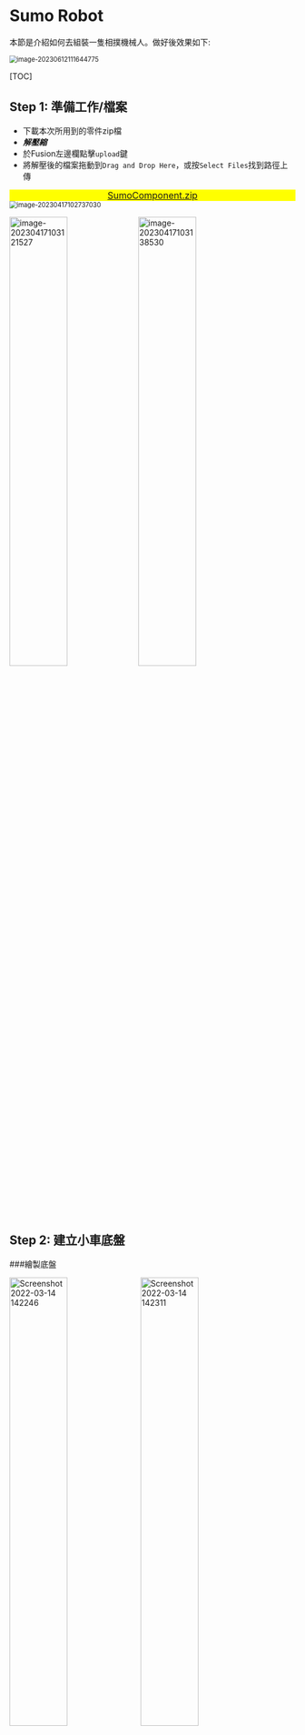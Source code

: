 # Sumo Robot

本節是介紹如何去組裝一隻相撲機械人。做好後效果如下:

<img src="image-20230612111644775.png" alt="image-20230612111644775" style="zoom:80%;" />

[TOC]

## Step 1: 準備工作/檔案

- 下載本次所用到的零件zip檔
- ***解壓縮***
- 於Fusion左邊欄點擊`upload`鍵
- 將解壓後的檔案拖動到`Drag and Drop Here`，或按`Select Files`找到路徑上傳

<div style="font-size: 16px; text-align: CENTER; background: #FFFF00"><a href="SumoComponent.zip">SumoComponent.zip</a></div>

<img src="image-20230417102737030.png" alt="image-20230417102737030" style="zoom:80%;" />

<img src="image-20230417103121527.png" alt="image-20230417103121527" style="width:45%;" /><img src="image-20230417103138530.png" alt="image-20230417103138530" style="width:45%;" />

## Step 2: 建立小車底盤

###繪製底盤

<img src="Screenshot 2022-03-14 142246.png" alt="Screenshot 2022-03-14 142246" style="width:45%;" /> <img src="Screenshot 2022-03-14 142311.png" alt="Screenshot 2022-03-14 142311" style="width:45%;" />

- 開始一個新的設計
- 開一個new component
- 名字叫`bottom`



<img src="Screenshot 2022-03-14 142341-16472534115661.png" alt="Screenshot 2022-03-14 142341" style="WIDTH:45%;" /><img src="Screenshot 2022-03-14 142411-16472534165382.png" alt="Screenshot 2022-03-14 142411" style="width:45%;" />

- 確保小黑點在bottom這個component旁邊
- 開一個`new sketch`
- 下圖是我們底板的圖則
	- 我會一步一步教你繪畫，熟練後就要靠自己了

<img src="image-20230606110748944.png" alt="image-20230606110748944" style="zoom:67%;" />



- 先用快捷鍵`r`，隨意繪劃一個長方形
- 用快捷鍵`l`，繪劃一條垂直中線
- 在工具列上方找到`Coincident`![coincident icon](constraint-coincident.png)重合限制
	- 將中線釘在原點上

<img src="image-20230606101746797.png" alt="image-20230606101746797" style="width:45%;" /><img src="image-20230606101837636.png" alt="image-20230606101837636" style="width:45%;" />



- 使用快捷鍵`s`搜尋`change parameters`

- 在右上方找到`User Parameter`鍵

- 在`Add User Parameter`介面中，填寫以下資訊：

	- `Name`: 變數名字，只能為英文字母，不能有空格
	- `Unit`: 單位，例如`mm`、`cm`等，若無單位可忽略此欄位
	- `Expression`: 設定的值，例如`10`、`15`等，也可以使用公式，例如`10*2.54`表示10英吋轉換成公分
	- `Comment`: 注解，可以忽略

- 根據圖4的內容，開設`thickness`、`carLength`、`carWidth`、`gearBoxLength`、`gearBoxWidth`、`ballCastorLength`6個參數

<img src="Screenshot 2022-03-14 143148.png" alt="Screenshot 2022-03-14 143148" style="WIDTH:45%;" /><img src="image-20230606102804131.png" alt="image-20230606102804131" style="width:45%;" />

<img src="Screenshot 2022-03-14 143228.png" alt="Screenshot 2022-03-14 143228" style="WIDTH:35%;" /><img src="image-20230606103019568.png" alt="image-20230606103019568" style="width:55%;" />



- 圖一：
	- 將長方形的長和寬分別設為`carLength`和`carWidth`
	- 長方形的底到原點距離返為`gearBoxLength`
	- 確保所有草稿線都是黑色，表示完全定義
- 圖二：
	- 由原點劃一條水平作圖線到長方形邊(用快捷鍵`x`可以將實線變成作圖線)
	- 在作圖線隨意位置劃一個`center rectangle`和兩個圓
- 圖三：
	- 在剛才的`center rectangle`，劃一條垂直中線
	- 用上方工具列的限制工具，選用`equal` ![equal icon](constraint-equal.png)將兩個圓設成相等，用`Symmetry`![symmetry icon](constraint-symmetry.png)設定與中線對稱
	- 標記相圖3的尺寸，最左手邊標記成`gearBoxWidth`，方便之後調試參數
- 圖四:
	- 用快捷鍵`s`搜尋`mirror`，對圖3所劃內容鏡像到右手邊

<img src="image-20230606103859258.png" alt="image-20230606103859258" style="width:45%;" /><img src="image-20230606102015921.png" alt="image-20230606102015921" style="width:45%;" />

<img src="image-20230606104218744.png" alt="image-20230606104218744" style="width:45%;" /><img src="image-20230606102217970.png" alt="image-20230606102217970" style="width:45%;" />



- 在圖的上方，緣中線繪劃以下圖形
- 記得善用限制工具`equal` ![equal icon](constraint-equal.png)和`Symmetry`![symmetry icon](constraint-symmetry.png)

<img src="image-20230606110706663.png" alt="image-20230606110706663" style="zoom:67%;" />



- 完後後褪出2D草圖
- 用快捷鍵`e`擠出`thickness`的厚度
- 用快捷鍵`f`將四個角修成3mm半徑的圓角，這樣實物切割出來時才不會割手

<img src="image-20230606110845455.png" alt="image-20230606110845455" style="width:45%;" /><img src="image-20230606110929998.png" alt="image-20230606110929998" style="width:45%;" />



最後，在零件樹按滑鼠右鍵，選擇`Ground`，設定底板為Ground後，拖動底板就不會動，所有的joint都以底板為基礎

<img src="Screenshot 2022-03-14 143856.png" alt="Screenshot 2022-03-14 143856" style="zoom:60%;" />

### 插入底盤零件

- **<u>將小黑點退回最上層</u>**
- 在左手邊找到預備步驟時所上傳的零件
- 將零件之一的「牛眼輪」拖入當前的圖則畫面中
- 用快捷鍵`j`，組合「牛眼輪」和底盤


<div style="text-align: CENTER"><img src="Screenshot 2022-03-14 143522-16472540795493.png" alt="Screenshot 2022-03-14 143522" style="width:33%;" /><img src="image-20230606105710270.png" alt="image-20230606105710270" style="width:33%;" />
</div>
<img src="image-20230606105803816.png" alt="image-20230606105803816" style="width: 45%;" /><img src="image-20230606111054277.png" alt="image-20230606111054277" style="width:45%;" />



- 拖曳零件中的`70093L`至當前畫面
- 點選左邊的零件樹中的`70093L`並按下滑鼠右鍵
- 選擇`剛體群組(Rigid Group)`，這樣在拖曳齒輪箱時就不會整個散開
- 最後用快捷鍵`j`將齒輪箱和底板連接

<img src="image-20230606111259719.png" alt="image-20230606111259719" style="width:45%;" /><img src="image-20230606111328707.png" alt="image-20230606111328707" style="width:50%;" />

<img src="image-20230606111406545.png" alt="image-20230606111406545" style="width:45%;" />



- 同樣地，將`70093R`和`tamiya 56mm sport tire`拖動到當前畫面中
- 用零件樹對著剛拖放入來的組件按滑鼠右鍵
- 用`Rigid Group`將零件剛性組合
- 最後用快捷鍵`j`將它們組合到底板上
	- `tamiya 56mm sport tire`組合時，要對著齒輪箱六角軸的中心，再偏移`15mm`
	- 在進行`joint`時，去到`motion`頁面，選擇類型為` revolving joint`

<img src="image-20230606111457653.png" alt="image-20230606111457653" style="width:50%;" />

<img src="Screenshot 2022-03-14 144205.png" alt="Screenshot 2022-03-14 144205" style="width:45%;" /><img src="image-20230606111542122.png" alt="image-20230606111542122" style="width:45%;" />


## Step 3: 繪製和組裝小車第二層板

### 繪畫小車頂板

- **<u>將小黑點退回最外層</u>**
- 開一個新組件，用快捷鍵`s`搜尋`new component`或按下上方工具列的圖示
- 命名為`top`

<img src="image-20230606111715644.png" alt="image-20230606111715644" style="width:50%;" />



- **<u>將小黑點放到新的 `top` 元件旁邊</u>**
- 點擊 `offset plane` 按鈕
	- 或用快捷鍵`s`搜尋`offset plane`
- 在小車的底板表面上，定一個偏移 `40mm` 的平面
	- 工場只提供 `20mm` 和 `8mm` 兩種六角柱子，如果需要其他高度，可以組合使用或使用 3D 列印墊高

<img src="image-20230606111904068.png" alt="image-20230606111904068" style="width:45%;" /><img src="image-20230606112000008.png" alt="image-20230606112000008" style="width:45%;" />



- 在新的 `offset plane` 上點擊 `new sketch`。
- 使用快捷鍵 `p` 或者搜尋 `project`，將底板投影到這個面上

<img src="image-20230606112102805.png" alt="image-20230606112102805" style="width:45%;" /><img src="image-20230606112303689.png" alt="image-20230606112303689" style="width:45%;" />



- 圖一：
	- 在左側零件樹中，點擊眼睛圖示，隱藏除了 `top` 以外的其他零件
	- 畫一條水平線，然後使用快捷鍵 `d`，將水平線與底線的距離設置為 `60mm`
- 圖二：
	- 選擇安裝齒輪箱的 4 個圖形和 2 個方形
	- 使用快捷鍵 `x` 將它們變成作圖線
	- 畫一個任意形狀的長方形
- 圖三：
	- 將剛才畫的長方形使用快捷鍵 `x` 變成作圖線
	- 用快捷鍵 `d` 標示尺寸，每個邊距離外框 `5mm`
	- 在四個角上畫上 `3mm` 的圓
		- 使用限制工具 `equal`![equal icon](constraint-equal.png)（等長)的工具，只需要標示一個圓，其他使用 `equal` ![equal icon](constraint-equal.png)工具指定相等就可以
- 圖四：
	- 使用快捷鍵 `e` 將其擠出到設置的 `thickness` 厚度
- 圖五：
	- 使用快捷鍵 `f` 將頂板剩餘的兩個尖角修成 `3mm` 半徑的圓

<img src="image-20230606112450050.png" alt="image-20230606112450050" style="width:45%;" /><img src="image-20230606112545691.png" alt="image-20230606112545691" style="width:45%;" />

<img src="image-20230606112723830.png" alt="image-20230606112723830" style="width:45%;" /><img src="image-20230606112812734.png" alt="image-20230606112812734" style="width:45%;" />

<img src="image-20230606113047174.png" alt="image-20230606113047174" style="width:45%;" />

### 插入Arduino UNO

- 確認小黑點仍在 `top` 的元件旁邊。
- 在 `top` 上面的平面上，開啟一個新的草圖
- 用快捷鍵`s`搜尋`change parameter`，設定兩個新的參數，分別為`unoX`和`unoY`，用來設定Arduino UNO板的相對位置

<img src="Screenshot 2022-03-14 145403.png" alt="Screenshot 2022-03-14 145403" style="zoom:45%;" /><img src="image-20230606114115703.png" alt="image-20230606114115703" style="width:45%;" />



- 圖一為Arduino UNO板孔距的尺寸
	- 由於頂板上的零件距離 Arduino UNO 的第四個孔太近，因此不需要開孔
	- UNO的設計單位是英吋，所以轉成毫米並非整數
- 圖二：根據圖一中 Arduino UNO 板的尺寸，在頂板上畫上三個直徑為 `3mm` 的圓
	- 使用限制工具 `equal`![equal icon](constraint-equal.png)（等長)的工具，只需要標示一個圓，其他使用 `equal` ![equal icon](constraint-equal.png)工具指定相等就可以
	- 輸入`unoX`和`unoY`參數，設定Arduino UNO板距離頂板的左側和底側尺寸
- 圖三：使用快捷鍵 `e`，將剛才畫的三個圓從頂板上減去

<img src="Screenshot 2022-03-14 145653.png" alt="Screenshot 2022-03-14 145653" style="width:35%;" /><img src="image-20230606114208144.png" alt="image-20230606114208144" style="width:45%;" />

<img src="Screenshot 2022-03-14 145923.png" alt="Screenshot 2022-03-14 145923" style="width:45%;" />



- 在零件樹中找到 `top` 零件，點擊三角形圖示打開零件樹，將隱藏了的 `sketch4` 顯示
- 選擇草圖上的四個直徑為 `3mm` 的圓，使用快捷鍵 `e`，將它們貫穿到底板上，為底板開四個孔

<img src="image-20230606114442833.png" alt="image-20230606114442833" style="zoom: 50%;" />



- 將 `Arduino UNO` 板從庫存中拖入當前畫面
- 在零件樹中找到 `Arduino UNO` 零件，按下滑鼠右鍵，並選擇 `Rigid Group`
- 使用快捷鍵 `j` 將 `Arduino UNO` 板固定在頂板上，並將其偏移 `20mm`

<img src="Screenshot 2022-03-14 150119.png" alt="Screenshot 2022-03-14 150119" style="width:55%;" /><img src="Screenshot 2022-03-14 150148.png" alt="Screenshot 2022-03-14 150148" style="width:35%;" />

<img src="image-20230607132946406.png" alt="image-20230607132946406" style="width:45%;" />

### 按入六角柱

- 圖一：
	- **<u>將小黑點移動到最上層</u>**
	- 使用快捷鍵 `s` 搜索 `new component`，開啟一個名為 `double hex` 的新元件
- 圖二：
	- **<u>確保小黑點在剛才新開的 `double hex` 元件旁</u>**
	- 庫存中拖入 `hex spacer M3x20`，並使用 `ctrl+c`/`ctrl+v` 複製一份
- 圖三：
	- 使用快捷鍵 `j` 將兩個六角柱組合在一起

<img src="Screenshot 2022-03-14 150401.png" alt="Screenshot 2022-03-14 150401" style="WIDTH:55%;" /><img src="Screenshot 2022-03-14 150504.png" alt="Screenshot 2022-03-14 150504" style="WIDTH:35%;" />

<img src="Screenshot 2022-03-14 150528.png" alt="Screenshot 2022-03-14 150528" style="width:55%;" />



- `joint `設定完成後，將**<u>小黑點移回最上層</u>**
- 複製 `double hex` 元件三份
- 使用快捷鍵 `J`，將這四個元件組合到小車底盤上

<img src="Screenshot 2022-03-14 150654.png" alt="Screenshot 2022-03-14 150654" style="WIDTH:35%;" /><img src="image-20230417111522425.png" alt="image-20230417111522425" style="width:55%;" />



- 圖一：

	- **<u>確保小黑點在最上層</u>**
	- 打開其中一個 `double hex` 元件，選擇其中一個 `hex spacer M3X20`

- 圖二：使用`ctrl+c`/`ctrl+v`複製三份

- 圖三：使用快捷鍵 `j`，將這三個六角柱組裝到 Arduino UNO 板上

	<img src="image-20230607133230591.png" alt="image-20230607133230591" style="width:30%;" /><img src="image-20230607133156532.png" alt="image-20230607133156532" style="width:30%;" /><img src="image-20230607133644765.png" alt="image-20230607133644765" style="width: 38%;" />

**組裝完成後，請確認所有零件已經固定，不會移動，可輕輕拖動零件確認**

## Step 4: 安裝sensor、電池

### 為底盤開孔

- 接下來，我們會為小車安裝電池組和邊緣傳感器

- 使用快捷鍵`s`搜尋`change parameter`，新增三個參數`sensorX`、`sensorY`和`batteryY`，分別用來指定邊緣傳感器和電池組的位置

	

<div style="text-align: CENTER"><img src="image-20230607134343084.png" alt="image-20230607134343084" style="width:33%;" /><img src="image-20230912094050541.png" alt="image-20230912094050541" style="width:30%;" /></div>

<img src="image-20230607134746583.png" alt="image-20230607134746583" style="width:50%;" />



- **<u>將小黑點放到`bottom` 旁邊</u>**

- 在小車底盤表面開啟一個新的草圖
- 對`bottom`外的組件隱藏

<img src="image-20230417112156133.png" alt="image-20230417112156133" style="width:45%;" />


- 繪製對地面的邊緣感測器安裝孔

- 安裝孔共有2個

	- 下方安裝孔距離底板頂部和底板邊緣分別為參數`sensorX`和`sensorY`
	- 上方安裝孔距離下方`11mm`

- 在兩個安裝孔圓心劃一條作圖線，在<u>中點</u>劃一個`center rectangle`，尺寸為`11 x 5.5mm`

- 需要加一個`center rectangle`方便調整電阻值，因此劃一個`8x8mm`的方形，距離下方安裝孔`8mm`

- 最後為了走線，需要加一個`center rectangle`和一個圓孔。

	<img src="image-20230912125415665.png" alt="image-20230912125415665" style="width:45%;" />


- 在底板繪製一條中線
- 將剛才第二步所繪製的圖形鏡像到另一邊

<img src="image-20230912125757947.png" alt="image-20230912125757947" style="width:45%;" />



- 在中線上，使用快捷鍵`s`搜尋指令`center rectangle`劃一個**<u>長方形</u>**
- 在隨意位置劃一條**<u>水平線</u>**，使用幾何限制`Midpoint`![midpoint icon](constraint-midpoint.png)指定**<u>水平線</u>**到長方形的**<u>中心點</u>**(圖一紅圈)
- 在水平線兩端劃兩個直徑為`3mm`的圓
	- 使用幾何限制 `equal`![equal icon](constraint-equal.png)（等長)工具，只需要標示一個圓即可
- 將長方形的底部和底板的底邊距離標注為參數`batteryY`(圖一紅圈)
- 最後將剛才所劃的圖形，使用快捷鍵`e`從底板中減去(圖二)

<img src="image-20230607140634450.png" alt="image-20230607140634450" style="width:45%;" /><img src="image-20230912125942013.png" alt="image-20230912125942013" style="width:45%;" />



### 插入和安裝底盤sensor和電池架

- **<u>*將小黑點褪回最上層*</u>**

	<img src="image-20230912105216484.png" alt="image-20230912105216484" style="zoom:80%;" />

	

- 在零件庫中拖曳兩個邊緣感測器`Line Sensor`和電池組`Battery Shell`

  <img src="image-20230912130145641.png" alt="image-20230912130145641" style="width:65%;" />

  

- 使用快捷鍵 `J`，將邊緣感測器組合到底盤下方

  <img src="image-20230912130359051.png" alt="image-20230912130359051" style="width:45%;" />

  

- 安裝好兩個邊緣感測器後，可以安裝電池架

- 全部組合完成後，可以在左邊的零件樹按下「眼睛」圖示，將全部零件顯示

- 下圖是安裝好的效果

<img src="image-20230912130537577.png" alt="image-20230912130537577" style="width:45%;" />



### 為頂板開孔和安裝sensor

- 接下來，安裝尋找敵人的紅外線傳感器
- 用快捷鍵`s`搜尋`change parameter`，新增兩個參數`IRSensorX`和`IRSensorY`，用來指定紅外線傳感器的位置

<div style="text-align: CENTER"><img src="Screenshot 2022-03-14 154808.png" alt="Screenshot 2022-03-14 154808" style="width:30%;" /><img src="image-20230608095813295.png" alt="image-20230608095813295" style="width:50%;" /></div>



- 圖一：
	- **<u>小黑點移動到零件`top` 旁邊</u>**
	- 在頂板的表面，使用 `create new sketch` 創建一個新的草圖
	- 隱藏頂板上的 Arduino UNO 板和三條六角柱，以方便操作

- 圖二：
	- 在頂板上劃一條中線，使用快捷鍵 `x` 將其轉換成作圖線
	- 隨意繪製一個直徑為 `3mm` 的圓
	- 將其與頂板左側和底部的距離分別設置為 `IRSensorX` 和 `IRSensorY`
	- 使用指令 `mirror` 鏡像到另一側
	- 在中線上繪製一個圓，使用幾何限制 `Horizontal/Vertical` ![horizontal/vertical icon](constraint-horiz-vert.png)將其與另外兩個圓對齊，使用 `Equal` ![horizontal/vertical icon](constraint-horiz-vert.png)指令使三個圓的尺寸相同
	- 最後將這三個圓用快捷鍵`e`從頂板中減去


<img src="image-20230608095453257.png" alt="image-20230608095453257" style="width:45%;" /><img src="image-20230608100112602.png" alt="image-20230608100112602" style="width:45%;" />



- 圖一、二：
	- **<u>將小黑點移動到最上層</u>**
	- 隱藏頂板 `top` 以外的零件，以方便操作
	- 從零件庫中拖曳三個 `IR Sensor (FC51)` 到畫面中
- 圖三：
	- 使用快捷鍵 `J`，將三個  `IR Sensor (FC51)`  感測器組合到頂板
	- 左右兩側的感測器應該向左右45度指向
	- *記得將感測器向上偏移`3mm`，實際安裝時，需要使用3mm的墊圈將感測器抬高，以避免壓彎電線腳*

<img src="image-20230608100830730.png" alt="image-20230608100830730" style="width:45%;" /><img src="Screenshot 2022-03-14 160003.png" alt="Screenshot 2022-03-14 160003" style="width:45%;" />

<img src="image-20230912130654751.png" alt="image-20230912130654751" style="width:50%;" />

## Step 5: 製作前擋板和鏟

來到這一步，機械人已基本完成，有基本的功能，接下來最後一步要製作前方的檔板和鏟，第一個步驟是要先製作用以安裝前方檔板的支架。

###製作3D打印支架

- **<u>將小黑點移動到最上層</u>**
- 使用快捷鍵`s`搜尋`new component`，新建一個名為`triangle`的元件
- 將`triangle`和`bottom`以外的零件隱藏
- 確認小黑點在新建的元件旁邊，然後在`YZ`平面上新建一個草圖

<img src="image-20230608101812150.png" alt="image-20230608101812150" style="width:45%;" /><img src="image-20230608101955683.png" alt="image-20230608101955683" style="width:45%;" />



- 使用快捷鍵`p`投影底板的頂端
- 按照圖二的尺寸設計三角形支架
- 用快捷鍵`e`擠出
	- `Direction`選擇`Symmetric`
	- `Measurement`選擇兩邊的總長度
	- 擠出厚度為`10mm`

<img src="image-20230608102058607.png" alt="image-20230608102058607" style="width:45%;" /><img src="image-20230608102350934.png" alt="image-20230608102350934" style="width:45%;" />

<img src="image-20230608102504334.png" alt="image-20230608102504334" style="width:45%;" />



- 確認小黑點在`triangle`旁邊
- 隱藏除了`triangle`以外的其他元件
- 點選30度的斜面，使用快捷鍵`s`搜尋`new sketch`開一個新的草圖
- 劃一條中線，然後繪製兩個直徑為`3mm`的圓，尺寸參考圖二
- 使用快捷鍵`e`，減去深度為`10mm`

<img src="image-20230612095122448.png" alt="image-20230612095122448" style="width:45%;" /><img src="image-20230612095312862.png" alt="image-20230612095312862" style="width:45%;" />

<img src="image-20230612095354125.png" alt="image-20230612095354125" style="width:45%;" />



- 重複上述步驟，在45度的斜面上開啟新的草圖
- 畫出兩條中線，在表面上繪製兩個直徑為`3mm`的圓，尺寸參考圖一
- 使用快捷鍵`e`，向下減去深度為`10mm`

<img src="image-20230612095542989.png" alt="image-20230612095542989" style="width:45%;" /><img src="image-20230612095637236.png" alt="image-20230612095637236" style="width:45%;" />



- 這個三角架要安裝在底板上，因此底部需要開孔
- 在`triangle`底部開啟一個新的草圖
- 畫出一條中線，在底部繪製兩個直徑為`3mm`的圓
- 由圖三可見，由於另外兩個面已經有螺絲孔，因此底部的圓需要向後移動一點，以免與其他穿孔相撞

<img src="image-20230612100237460.png" alt="image-20230612100237460" style="width:45%;" /><img src="image-20230612100316645.png" alt="image-20230612100316645" style="width:45%;" />

<img src="image-20230612100419807.png" alt="image-20230612100419807" style="width:45%;" />



### 安裝三角支架到底板

- 在零件樹中找到`bottom`底板，點擊「眼睛」圖示，重新顯示

- 把小黑點移動到`bottom`旁邊

- 在底板表面上開啟一個新的草圖

	<img src="image-20230612100510083.png" alt="image-20230612100510083" style="width:45%;" /><img src="image-20230612100644024.png" alt="image-20230612100644024" style="width:45%;" />



- 用快捷鍵`s`搜尋`change parameter`
- 新增兩個參數`triangleX`和`triangleY`，用來設定三角支架的位置

<img src="image-20230613134513356.png" alt="image-20230613134513356" style="width:45%;" />



- 在底板的草圖上劃一條中線
- 畫兩條任意的水平線
	- 指定水平線高度為`triangleY`和`10mm`
- 在這兩條水平線上畫兩個圓
	- 指定其中一個直徑為`3mm`
	- 使用幾何限制工具`equal`![equal icon](constraint-equal.png)使兩個圓相等
	- 使用幾何限制工具`Horizontal/Vertical` ![horizontal/vertical icon](constraint-horiz-vert.png)將其與另一個圓垂直對齊
	- 用`mirror`指令將這兩個圓鏡像到另一側
- 最後使用快捷鍵`e`，從底板上減去這四個圓

<img src="image-20230613134643619.png" alt="image-20230613134643619" style="width:45%;" /><img src="image-20230612102956370.png" alt="image-20230612102956370" style="width:45%;" />



- **將小黑點退回最上層**
- 用`ctrl+c`/`ctrl+v`複製`triangle`一份
- 使用快捷鍵`j`，將其分別組合到底板上

<img src="image-20230612101234261.png" alt="image-20230612101234261" style="width:45%;" /><img src="image-20230612103154273.png" alt="image-20230612103154273" style="width:45%;" />



### 繪製鏟和前擋板

- **<u>確保小黑點移回最上層</u>**
- 開啟一個新元件，並命名為`front plane`
- 在三角形支架的30度斜面（左邊或右邊都可以）開啟一個新的草圖

<img src="image-20230612103344352.png" alt="image-20230612103344352" style="width:45%;" /><img src="image-20230612103612573.png" alt="image-20230612103612573" style="width:45%;" />



- 使用快捷鍵`p`，投影兩側的三角支架
- 穿過原點畫出一條中心線，在這個面上繪製一個長方形，使其頂部通過30度斜面的頂部
- 然後使用快捷鍵`e`，擠出厚度為`thickness`

<img src="image-20230612103706799.png" alt="image-20230612103706799" style="width:45%;" /><img src="Screenshot 2023-06-12 103848.png" alt="Screenshot 2023-06-12 103848" style="width:45%;" />

<img src="image-20230612104247196.png" alt="image-20230612104247196" style="width:50%;" />



- 圖一：在45度斜面上開啟一個新的草圖
- 圖二：投影兩側的45度斜面和**前方鏟板的頂部邊緣**到這個草圖中
- 圖三：
	- 繪製一個長方形，一邊為剛才的投影線，寬為`70mm`
	- 再使用`e`快捷鍵擠出厚度為`thickness`
- 圖四：
	- 將視角轉到側視圖，**<u>觀察並確保兩塊板並沒有重疊相撞</u>**
	- 之後可以使用快捷鍵`j`將鏟和擋板組合到三角支架上
		- 因為鏟和擋板都是同一個元件的兩個實體，所以在拖動時這兩塊板會一起拖動，這是正常的
		- 我沒有示範組裝過程的截圖，請您自行完成

<img src="image-20230612104347794.png" alt="image-20230612104347794" style="width:45%;" /><img src="Screenshot 2022-03-14 171823.png" alt="Screenshot 2022-03-14 171823" style="width:45%;" />

<img src="Screenshot 2022-03-14 172106.png" alt="Screenshot 2022-03-14 172106" style="width:45%;" /><img src="Screenshot 2022-03-14 172642.png" alt="Screenshot 2022-03-14 172642" style="width:45%;" />



### 為前擋板開孔，讓偵敵紅外線sensor能穿過

- 圖一：
	- 確認小黑點在`front plane`旁邊
	- 打開零件樹的箭頭，將前檔板隱藏
- 圖二：
	- 選擇指向前方的紅外線傳感器的平面，並在上面開啟一個新的草圖
	- 在紅外線傳感器的LED和接收器的兩個圓的中心之間，繪製一個直徑`15mm`圓形

<img src="image-20230612110101604.png" alt="image-20230612110101604" style="width:45%;" /><img src="image-20230612110314805.png" alt="image-20230612110314805" style="width:45%;" />



- 使用快捷鍵`e`擠出工具，將這個圓形擠出一個新的實體，距離可以隨意設定，只要比底盤長即可
- 擠出時，在工具列的`taper angle`選擇`5 deg`
	- 使得擠出的面積越來越大
	- 錐度角的設定應該要根據你所使用的傳感器的發散角度來決定
	- 我使用的是5度的錐度角，這是基於我過去的經驗設定的

<img src="image-20230612110644767.png" alt="image-20230612110644767" style="width:50%;" />

 

- 圖一：
	- 繼續確保小黑點在`front plane`旁邊
	- 將前擋板顯示出來（`front plane`-->`body5`）
	- 在前擋板表面開啟一個新的草圖
- 圖二、三：
	- 使用快捷鍵`s`搜索`intersect`命令
	- 這個命令用於獲取所選實體與當前平面的相交線

<img src="image-20230612110947501.png" alt="image-20230612110947501" style="width:45%;" /><img src="image-20230612111124576.png" alt="image-20230612111124576" style="width:45%;" />

<img src="image-20230612111159449.png" alt="image-20230612111159449" style="width:45%;" />



###為前擋板開孔

- 根據這個橢圓形的中心點，我們可以知道傳感器射出的紅外線會落在前擋板的哪個位置
- 在相對的位置開槽，才不會阻礙紅外線的發射和接收
- 以橢圖圖心，繪劃一個`35x35mm`的正方形
- 使用快捷鍵`e`擠出工具將其減去，完成開槽

<img src="image-20230612111329919.png" alt="image-20230612111329919" style="width:45%;" /><img src="image-20230612111412222.png" alt="image-20230612111412222" style="width:45%;" />



<div style=" color:red">恭喜，設計應該已經大致完成了。為了確保設計沒有錯誤或會相撞的問題：<ul><li>拖動每個零件，以確定它們正確地組裝在一起</li><li>使用Fusion 360的<code>interference</code>指令，可以自動計算模型是否有干擾（即相撞）的問題</li></ul></div>

<img src="image-20230612111644775.png" alt="image-20230612111644775" style="zoom:50%;" />

## Step 6: 微調功課

- **<u>請確保將小黑點移回最上層</u>**
- 使用快捷鍵`s`搜尋`Section Analysis`指令
- 選擇世界座標系下的YZ平面（或您的機械人的側面平面）
- 使用截面工具將機械人切成兩半，以方便觀察

<img src="image-20230612112227922.png" alt="image-20230612112227922" style="width:45%;" /><img src="image-20230612112346334.png" alt="image-20230612112346334" style="width:45%;" />



這個模型存在以下問題：

1. 30度的擋板需要增長，以便更好地發揮鏟的效果。此外，需要添加一層薄金屬或膠片令其更貼地

2. 對地的邊緣傳感器（`Line Sensor`）需要更靠前，以便更早地檢測到前方是否為場外，並停車

3. 三角支架需要移後，或將小車的長度縮減，如果不移後，30度的鏟加長後，整車就會超過200mm，==會犯規不能作賽==

4. 對敵紅外線傳感器需要往前移
	- 這樣前擋板就不需要開那麼大的槽
	
	- 而且能紅外線傳感器的檢測距離有限，越前越能提早感測到敵人
	
		

- ==**<u>可以用快捷鍵`s`搜尋`change parameter`，上述所提到需要修改的尺寸，事前都已設定成參數，只要修改參數，相關的零件位置就會改變。</u>**==
- **<u>==輸出生產前，使用Fusion 360的<code>interference</code>指令，計算模型是否有干擾（即相撞）的問題==</u>**

<img src="Screenshot 2023-06-12 112851.png" alt="Screenshot 2023-06-12 112851" style="zoom:50%;" />



